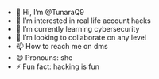 - 👋 Hi, I’m @TunaraQ9
- 👀 I’m interested in real life account hacks
- 🌱 I’m currently learning cybersecurity 
- 💞️ I’m looking to collaborate on any level
- 📫 How to reach me on dms 
- 😄 Pronouns: she 
- ⚡ Fun fact: hacking is fun 

<!---
TunaraQ9/TunaraQ9 is a ✨ special ✨ repository because its `README.md` (this file) appears on your GitHub profile.
You can click the Preview link to take a look at your changes.
--->
